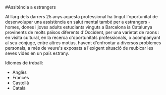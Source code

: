 #Assiténcia a estrangers

Al llarg dels darrers 25 anys aquesta professional ha tingut l'oportunitat de desenvolupar una assistència en salut mental també per a estrangers - homes, dones i joves adults estudiants vinguts a Barcelona ia Catalunya provinents de molts països diferents d'Occident, per una varietat de raons : en visita cultural, en la recerca d'oportunitats professionals, o acompanyant al seu cònjuge, entre altres motius, havent d'enfrontar a diversos problemes personals, a més de veure's exposats a l'exigent situació de reubicar les seves vides en un país estrany.

Idiomes de treball:

- Anglès
- Francès
- Castellà
- Català